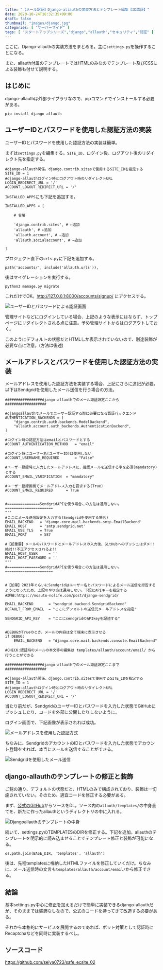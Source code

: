```yaml
---
title: "【メール認証】Django-allauthの実装方法とテンプレート編集【ID認証】"
date: 2020-10-24T16:32:35+09:00
draft: false
thumbnail: "images/django.jpg"
categories: [ "サーバーサイド" ]
tags: [ "スタートアップシリーズ","django","allauth","セキュリティ","認証" ]
---
```



ここに、Django-allauthの実装方法をまとめる。主に`settings.py`を操作することになる。

また、allauth付属のテンプレートではHTMLのみなのでテンプレート及びCSSによる装飾も付せて説明する。

## はじめに

django-allauthは外部ライブラリなので、pipコマンドでインストールする必要がある。

    pip install django-allauth


## ユーザーIDとパスワードを使用した認証方法の実装

ユーザーIDとパスワードを使用した認証方法の実装は簡単。


まずは`settings.py`を編集する。`SITE_ID`、ログイン後、ログアウト後のリダイレクト先を指定する。

    #django-allauth関係。django.contrib.sitesで使用するSITE_IDを指定する
    SITE_ID = 1
    #django-allauthログイン時とログアウト時のリダイレクトURL
    LOGIN_REDIRECT_URL = '/'
    ACCOUNT_LOGOUT_REDIRECT_URL = '/'

`INSTALLED_APPS`にも下記を追加する。

    INSTALLED_APPS = [

        # 省略 

        'django.contrib.sites', # ←追加
        'allauth', # ←追加
        'allauth.account', # ←追加
        'allauth.socialaccount', # ←追加
        
    ]

プロジェクト直下の`urls.py`に下記を追加する。

    path('accounts/', include('allauth.urls')),


後はマイグレーションを実行する。

    python3 manage.py migrate

これだけでOK。http://127.0.0.1:8000/accounts/signup/ にアクセスする。

<div class="img-center"><img src="/images/Screenshot from 2020-10-26 10-38-58.png" alt="ユーザーIDとパスワードによる認証画面"></div>

管理サイトなどにログインしている場合、上記のような表示にはならず、トップページにリダイレクトされる点に注意。予め管理サイトからはログアウトしておく。


このようにデフォルトの状態だとHTMLしか表示されていないので、別途装飾が必要な点に注意。(方法は後述)

## メールアドレスとパスワードを使用した認証方法の実装

メールアドレスを使用した認証方法を実装する場合、上記にさらに追記が必要。以下はSendgridを使用したメール送信を行う場合の方法。


    #################django-allauthでのメール認証設定ここから###################
    
    #djangoallauthでメールでユーザー認証する際に必要になる認証バックエンド
    AUTHENTICATION_BACKENDS = [
        "django.contrib.auth.backends.ModelBackend",
        "allauth.account.auth_backends.AuthenticationBackend",
    ]
    
    #ログイン時の認証方法はemailとパスワードとする
    ACCOUNT_AUTHENTICATION_METHOD   = "email"
    
    #ログイン時にユーザー名(ユーザーID)は使用しない
    ACCOUNT_USERNAME_REQUIRED       = "False"
    
    #ユーザー登録時に入力したメールアドレスに、確認メールを送信する事を必須(mandatory)とする
    ACCOUNT_EMAIL_VARIFICATION  = "mandatory"
    
    #ユーザー登録画面でメールアドレス入力を要求する(True)
    ACCOUNT_EMAIL_REQUIRED      = True
    
    
    #===============SendgridAPIを使う場合この方法は通用しない。======================
    """
    #ここにメール送信設定を入力する(Sendgridを使用する場合)
    EMAIL_BACKEND   = 'django.core.mail.backends.smtp.EmailBackend'
    EMAIL_HOST      = 'smtp.sendgrid.net'
    EMAIL_USE_TLS   = True
    EMAIL_PORT      = 587
    
    #【超重要】メールのパスワードとメールアドレスの入力後、GitHubへのプッシュはダメ!!絶対!!不正アクセスされるよ!!
    EMAIL_HOST_USER     = ''
    EMAIL_HOST_PASSWORD = ''
    """
    #===============SendgridAPIを使う場合この方法は通用しない。======================


    #【加筆】2021年ぐらいにSendgridはユーザー名とパスワードによるメール送信を拒否するようになったため、上記のやり方は通用しない。下記にAPIキーを指定する
    #詳細:https://noauto-nolife.com/post/django-sendgrid/

    EMAIL_BACKEND       = "sendgrid_backend.SendgridBackend"
    DEFAULT_FROM_EMAIL  = "ここにデフォルトの送信元メールアドレスを指定"

    SENDGRID_API_KEY    = "ここにsendgridのAPIkeyを記述する"


    #DEBUGがTrueのとき、メールの内容は全て端末に表示させる
    if DEBUG:
        EMAIL_BACKEND   = "django.core.mail.backends.console.EmailBackend"
    
    #CHECK:認証時のメールの本文等の編集は templates/allauth/account/email/ から行うことができる
    
    #################django-allauthでのメール認証設定ここまで###################

    #django-allauth関係。django.contrib.sitesで使用するSITE_IDを指定する
    SITE_ID = 1
    #django-allauthログイン時とログアウト時のリダイレクトURL
    LOGIN_REDIRECT_URL = '/'
    ACCOUNT_LOGOUT_REDIRECT_URL = '/'


当たり前だが、SendgridのユーザーIDとパスワードを入力した状態でGitHubにプッシュしたり、コードを外部に公開したりしないように。

ログイン画面で、下記画像が表示されれば成功。

<div class="img-center"><img src="/images/Screenshot from 2020-10-26 10-44-06.png" alt="メールアドレスを使用した認証方式"></div>

ちなみに、SendgridのアカウントのIDとパスワードを入力した状態でアカウント登録をすれば、本当にメールを送信することができる。

<div class="img-center"><img src="/images/Screenshot from 2020-10-26 10-46-00.png" alt="Sendgridを使用したメール送信"></div>


## django-allauthのテンプレートの修正と装飾

ご覧の通り、デフォルトの状態だと、HTMLのみで構成されており、装飾は一切施されていない。そのため、適宜コードを修正する必要がある。

まず、[公式のGitHub](https://github.com/pennersr/django-allauth)からソースをDL。ソース内の`allauth/templates/`の中身全てを、新たに作ったallauthというディレクトリの中に入れる。

<div class="img-center"><img src="/images/Screenshot from 2020-10-26 10-57-58.png" alt="Djangoallauthのテンプレートの中身"></div>

続いて、settings.pyのTEMPLATESのDIRを修正する。下記を追加。allauthのテンプレートを明示的に読み込ませることでテンプレート修正と装飾が可能になる。

    os.path.join(BASE_DIR, 'templates', 'allauth')

後は、先程templatesに格納したHTMLファイルを修正していくだけ。ちなみに、メール送信時の文言も`templates/allauth/account/email/`から修正できる。

## 結論

基本settings.py中心に修正を加えるだけで簡単に実装できるdjango-allauthだが、そのままでは装飾なしなので、公式のコードを持ってきて改造する必要がある。

それから本格的にサービスを展開するのであれば、ボット対策として認証時にRecaptchaなどを同時に実装するべし。

## ソースコード

https://github.com/seiya0723/safe_ecsite_02

